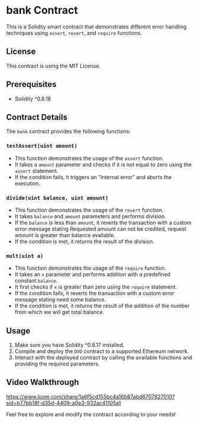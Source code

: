 # bank Contract

This is a Solidity smart contract that demonstrates different error handling techniques using `assert`, `revert`, and `require` functions.

## License

This contract is using the MIT License.

## Prerequisites

- Solidity ^0.8.18

## Contract Details

The `bank` contract provides the following functions:

### `testAssert(uint amount)`

- This function demonstrates the usage of the `assert` function.
- It takes a `amount` parameter and checks if it is not equal to zero using the `assert` statement.
- If the condition fails, it triggers an "Internal error" and aborts the execution.

### `divide(uint balance, uint amount)`

- This function demonstrates the usage of the `revert` function.
- It takes `balance` and `amount` parameters and performs division.
- If the `balance` is less than `amount`, it reverts the transaction with a custom error message stating Requested amount can not be credited, request amount is greater than balance available.
- If the condition is met, it returns the result of the division.

### `mult(uint a)`

- This function demonstrates the usage of the `require` function.
- It takes an `x` parameter and performs addition with a predefined constant `balance`.
- It first checks if `x` is greater than zero using the `require` statement.
- If the condition fails, it reverts the transaction with a custom error message stating need some balance.
- If the condition is met, it returns the result of the addition of the number from which we will get total balance.

## Usage

1. Make sure you have Solidity ^0.8.17 installed.
2. Compile and deploy the `DVD` contract to a supported Ethereum network.
3. Interact with the deployed contract by calling the available functions and providing the required parameters.

## Video Walkthrough

https://www.loom.com/share/1a6f5cd155bc4a16b87abd6707827010?sid=b77bb18f-d35d-4409-a0e3-932ac41105a1

Feel free to explore and modify the contract according to your needs!
